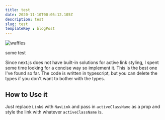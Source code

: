 ```yaml
---
title: test
date: 2020-11-10T00:05:12.105Z
description: test
slug: test
templateKey : blogPost
---
```

![waffles](/img/4-copia.jpeg "waffles receipe")

some test

Since next.js does not have built-in solutions for active link styling, I spent some time looking for a concise way so implement it. This is the best one I've found so far. The code is written in typescript, but you can delete the types if you don't want to bother with the types.

## How to Use it

Just replace `Link`s with `NavLink` and pass in `activeClassName` as a prop and style the link with whatever `activeClassName` is.